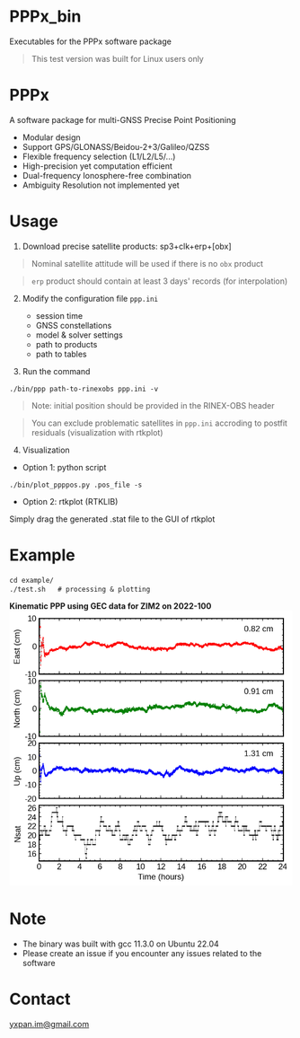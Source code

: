 # PPPx_bin

Executables for the PPPx software package

> This test version was built for Linux users only

# PPPx

A software package for multi-GNSS Precise Point Positioning

- Modular design
- Support GPS/GLONASS/Beidou-2+3/Galileo/QZSS
- Flexible frequency selection (L1/L2/L5/...)
- High-precision yet computation efficient
- Dual-frequency Ionosphere-free combination
- Ambiguity Resolution not implemented yet

# Usage

1. Download precise satellite products: sp3+clk+erp+[obx]

> Nominal satellite attitude will be used if there is no `obx` product

> `erp` product should contain at least 3 days' records (for interpolation)

2. Modify the configuration file `ppp.ini`
    - session time
    - GNSS constellations
    - model & solver settings
    - path to products
    - path to tables

3. Run the command

```
./bin/ppp path-to-rinexobs ppp.ini -v
```

> Note: initial position should be provided in the RINEX-OBS header

> You can exclude problematic satellites in `ppp.ini` accroding to postfit residuals (visualization with rtkplot)

4. Visualization

- Option 1: python script

```
./bin/plot_ppppos.py .pos_file -s
```

- Option 2: rtkplot (RTKLIB)

Simply drag the generated .stat file to the GUI of rtkplot

# Example

```
cd example/
./test.sh   # processing & plotting
```

**Kinematic PPP using GEC data for ZIM2 on 2022-100**
![Kinematic PPP using GEC data for ZIM2 on 2022-100 ](example/ZIM200CHE_R_20221000000_01D_30S_MO.png)

# Note

- The binary was built with gcc 11.3.0 on Ubuntu 22.04
- Please create an issue if you encounter any issues related to the software

# Contact

yxpan.im@gmail.com
